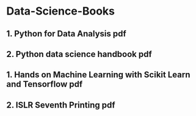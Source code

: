 # Data-Science-Books


## 1. Python for Data Analysis pdf

## 2. Python data science handbook pdf


## 1. Hands on Machine Learning with Scikit Learn and Tensorflow pdf

## 2. ISLR Seventh Printing pdf


